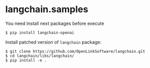 # langchain.samples

You need install next packages before execute
```
$ pip install langchain-openai
```

Install patched version of `langchain` package:
```
$ git clone https://github.com/OpenLinkSoftware/langchain.git
$ cd langchain/libs/langchain/
$ pip install -e .
```
